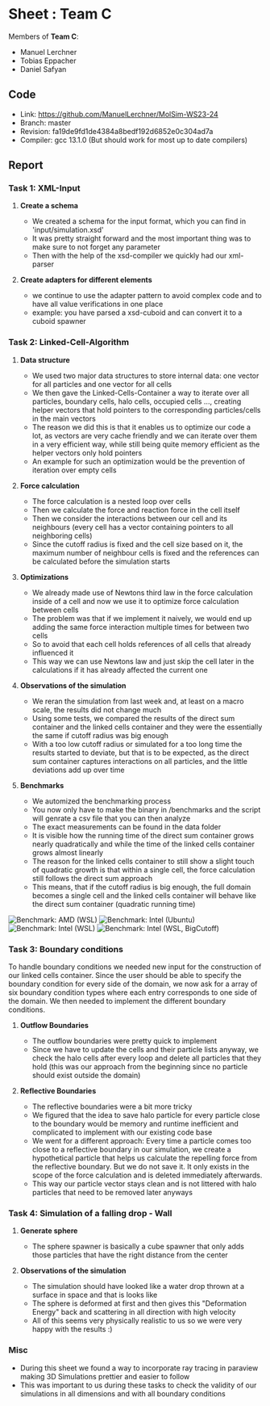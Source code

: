# Sheet <TODO>: Team C

Members of **Team C**:

* Manuel Lerchner
* Tobias Eppacher
* Daniel Safyan

## Code

* Link:     <https://github.com/ManuelLerchner/MolSim-WS23-24>
* Branch:   master
* Revision: fa19de9fd1de4384a8bedf192d6852e0c304ad7a
* Compiler: gcc 13.1.0 (But should work for most up to date compilers)

## Report

### Task 1: XML-Input

1. **Create a schema**
    - We created a schema for the input format, which you can find in 'input/simulation.xsd'
    - It was pretty straight forward and the most important thing was to make sure to not forget any parameter
    - Then with the help of the xsd-compiler we quickly had our xml-parser
    
2. **Create adapters for different elements**
    - we continue to use the adapter pattern to avoid complex code and to have all value verifications in one place
    - example: you have parsed a xsd-cuboid and can convert it to a cuboid spawner

### Task 2: Linked-Cell-Algorithm

1. **Data structure**
    - We used two major data structures to store internal data: one vector for all particles and one vector for all cells
    - We then gave the Linked-Cells-Container a way to iterate over all particles, boundary cells, halo cells, occupied cells ..., creating helper vectors that hold pointers to the corresponding particles/cells in the main vectors
    - The reason we did this is that it enables us to optimize our code a lot, as vectors are very cache friendly and we can iterate over them in a very efficient way, while still being quite memory efficient as the helper vectors only hold pointers
    - An example for such an optimization would be the prevention of iteration over empty cells

2. **Force calculation**
   - The force calculation is a nested loop over cells
   - Then we calculate the force and reaction force in the cell itself
   - Then we consider the interactions between our cell and its neighbours (every cell has a vector containing pointers to all neighboring cells)
   - Since the cutoff radius is fixed and the cell size based on it, the maximum number of neighbour cells is fixed and the references can be calculated before the simulation starts

3. **Optimizations**
    - We already made use of Newtons third law in the force calculation inside of a cell
and now we use it to optimize force calculation between cells
    - The problem was that if we implement it naively, we would end up adding the same force
interaction multiple times for between two cells
    - So to avoid that each cell holds references of all cells that already influenced it
    - This way we can use Newtons law and just skip the cell later in the calculations if it has already affected the current one

4. **Observations of the simulation**
   - We reran the simulation from last week and, at least on a macro scale, the results did not change much 
   - Using some tests, we compared the results of the direct sum container and the linked cells container and they were the essentially the same if cutoff radius was big enough
   - With a too low cutoff radius or simulated for a too long time the results started to deviate, but that is to be expected, as the direct sum container captures interactions on all particles, and the little deviations add up over time
   
5. **Benchmarks**
   - We automized the benchmarking process
   - You now only have to make the binary in /benchmarks and the script will genrate a csv file that you can then
analyze
   - The exact measurements can be found in the data folder
   - It is visible how the running time of the direct sum container
grows nearly quadratically and while the time of the linked cells container grows almost linearly
   - The reason for the linked cells container to still show a slight touch of quadratic growth is that within a single cell, the force calculation still follows the direct sum approach
   - This means, that if the cutoff radius is big enough, the full domain becomes a single cell and the linked cells container will behave like the direct sum container (quadratic running time)

![Benchmark: AMD (WSL)](BenchmarkAMDWSL.png)
![Benchmark: Intel (Ubuntu)](BenchmarkIntelUbuntu.png)
![Benchmark: Intel (WSL)](BenchmarkIntelWSL.png)
![Benchmark: Intel (WSL, BigCutoff)](BenchmarkIntelWSLBigCutoff.png)

### Task 3: Boundary conditions

To handle boundary conditions we needed new input for the construction of our linked cells container. Since the user should be able to specify the boundary condition for every side of the domain, we now ask for a array of six boundary condition types where each entry corresponds to one side of the domain.
We then needed to implement the different boundary conditions.

1. **Outflow Boundaries**
   - The outflow boundaries were pretty quick to implement
   - Since we have to update the cells and their particle lists anyway, we check the halo cells after every loop
and delete all particles that they hold (this was our approach from the beginning since no particle should exist outside the domain)

2. **Reflective Boundaries**
   - The reflective boundaries were a bit more tricky
   - We figured that the idea to save halo particle for every particle close to the boundary would be memory and runtime inefficient and complicated to implement 
with our existing code base
   - We went for a different approach: Every time a particle comes too close to a reflective boundary in our simulation, we create a hypothetical particle
that helps us calculate the repelling force from the reflective boundary. But we do not save it. It only exists in the scope of the force calculation and is deleted immediately afterwards.
   - This way our particle vector stays clean and is not littered with halo particles that need to be removed later anyways

### Task 4: Simulation of a falling drop - Wall
1. **Generate sphere**
    - The sphere spawner is basically a cube spawner that only adds those particles that have the right distance from the center


2. **Observations of the simulation**
    - The simulation should have looked like a water drop thrown at a surface in space and that is looks like
    - The sphere is deformed at first and then gives this "Deformation Energy" back and scattering in all direction with 
high velocity
    - All of this seems very physically realistic to us so we were very happy with the results :)
### Misc

- During this sheet we found a way to incorporate ray tracing in paraview making 3D Simulations prettier and easier to follow 
- This was important to us during these tasks to check the validity of our simulations in all dimensions and with all boundary conditions
